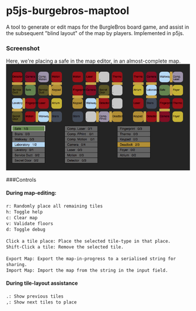 # p5js-burgebros-maptool
A tool to generate or edit maps for the BurgleBros board game, and assist in the subsequent "blind layout" of the map by players.  Implemented in p5js.

### Screenshot
 Here, we're placing a safe in the map editor, in an almost-complete map.
![Screenshot of map-editing](https://github.com/nbogie/p5js-burgebros-maptool/blob/master/screenshots/screenshot-map-editing.png)

###Controls

#### During map-editing:

    r: Randomly place all remaining tiles
    h: Toggle help
    c: Clear map
    v: Validate floors
    d: Toggle debug

    Click a tile place: Place the selected tile-type in that place.
    Shift-Click a tile: Remove the selected tile.

    Export Map: Export the map-in-progress to a serialised string for sharing.
    Import Map: Import the map from the string in the input field.

#### During tile-layout assistance

    .: Show previous tiles
    ,: Show next tiles to place
